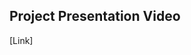 ## Project Presentation Video

[Link]

[#link]: https://drive.google.com/file/d/1JP5hBAOQBOAlWfF7EwE5vThi1BEickBi/view?usp=drive_link
